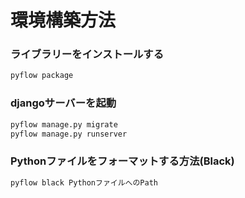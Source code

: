 # 環境構築方法

### ライブラリーをインストールする
```bash
pyflow package
```


### djangoサーバーを起動
```bash
pyflow manage.py migrate
pyflow manage.py runserver
```

### Pythonファイルをフォーマットする方法(Black)
```bash
pyflow black PythonファイルへのPath
```